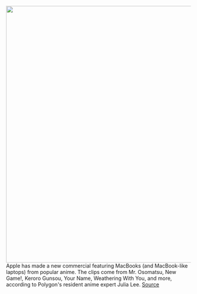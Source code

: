 <img src='' width='700px' /><br/>
Apple has made a new commercial featuring MacBooks (and MacBook-like laptops) from popular anime. The clips come from Mr. Osomatsu, New Game!, Keroro Gunsou, Your Name, Weathering With You, and more, according to Polygon's resident anime expert Julia Lee.
<a href='https://www.theverge.com/2020/2/28/21157828/new-apple-anime-ad-macbooks-laptops-airpods-earpods'> Source <a/>